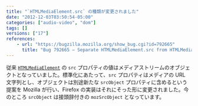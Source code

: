 ```yaml
---
title: "`HTMLMediaElement.src` の種類が変更されました"
date: "2012-12-03T03:50:54-05:00"
categories: ["audio-video", "dom"]
tags: []
versions: ["17"]
references:
    - url: "https://bugzilla.mozilla.org/show_bug.cgi?id=792665"
      title: "Bug 792665 – Separate HTMLMediaElement.src from HTMLMediaElement.srcObject"
---
```

従来 [`HTMLMediaElement`](https://developer.mozilla.org/docs/DOM/HTMLMediaElement) の `src` プロパティの値はメディアストリームのオブジェクトとなっていました。標準化にあたって、`src` プロパティはメディアの URL 文字列とし、オブジェクトは別途新たな `srcObject` プロパティに含めるという提案を Mozilla が行い、Firefox の実装はそれにそった形に変更されました。今のところ `srcObject` は接頭辞付きの `mozSrcObject` となっています。
